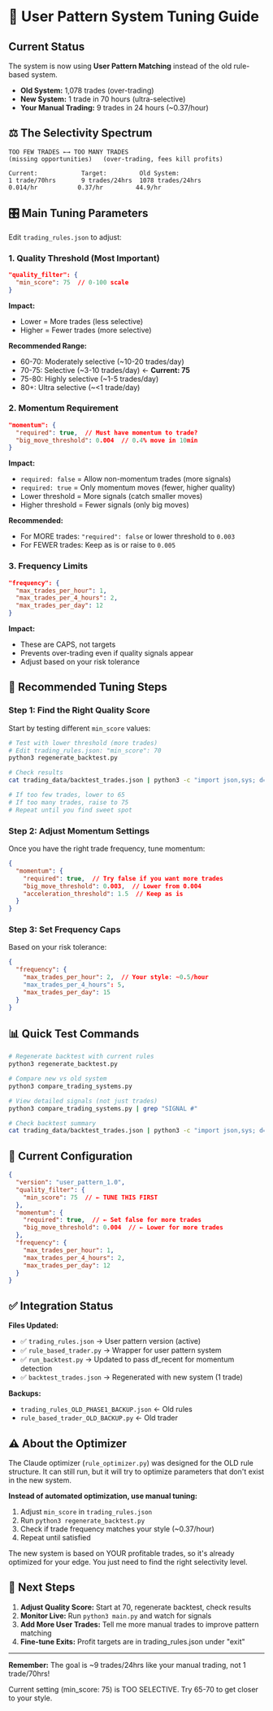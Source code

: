 # 🎯 User Pattern System Tuning Guide

## Current Status

The system is now using **User Pattern Matching** instead of the old rule-based system.

- **Old System:** 1,078 trades (over-trading)
- **New System:** 1 trade in 70 hours (ultra-selective)
- **Your Manual Trading:** 9 trades in 24 hours (~0.37/hour)

## ⚖️ The Selectivity Spectrum

```
TOO FEW TRADES ←→ TOO MANY TRADES
(missing opportunities)   (over-trading, fees kill profits)

Current:            Target:         Old System:
1 trade/70hrs       9 trades/24hrs  1078 trades/24hrs
0.014/hr           0.37/hr         44.9/hr
```

## 🎛️ Main Tuning Parameters

Edit `trading_rules.json` to adjust:

### 1. Quality Threshold (Most Important)
```json
"quality_filter": {
  "min_score": 75  // 0-100 scale
}
```

**Impact:**
- Lower = More trades (less selective)
- Higher = Fewer trades (more selective)

**Recommended Range:**
- 60-70: Moderately selective (~10-20 trades/day)
- 70-75: Selective (~3-10 trades/day) ← **Current: 75**
- 75-80: Highly selective (~1-5 trades/day)
- 80+: Ultra selective (~<1 trade/day)

### 2. Momentum Requirement
```json
"momentum": {
  "required": true,  // Must have momentum to trade?
  "big_move_threshold": 0.004  // 0.4% move in 10min
}
```

**Impact:**
- `required: false` = Allow non-momentum trades (more signals)
- `required: true` = Only momentum moves (fewer, higher quality)
- Lower threshold = More signals (catch smaller moves)
- Higher threshold = Fewer signals (only big moves)

**Recommended:**
- For MORE trades: `"required": false` or lower threshold to `0.003`
- For FEWER trades: Keep as is or raise to `0.005`

### 3. Frequency Limits
```json
"frequency": {
  "max_trades_per_hour": 1,
  "max_trades_per_4_hours": 2,
  "max_trades_per_day": 12
}
```

**Impact:**
- These are CAPS, not targets
- Prevents over-trading even if quality signals appear
- Adjust based on your risk tolerance

## 🎯 Recommended Tuning Steps

### Step 1: Find the Right Quality Score

Start by testing different `min_score` values:

```bash
# Test with lower threshold (more trades)
# Edit trading_rules.json: "min_score": 70
python3 regenerate_backtest.py

# Check results
cat trading_data/backtest_trades.json | python3 -c "import json,sys; d=json.load(sys.stdin); print(f\"Trades: {d['summary']['total_trades']}, Win Rate: {d['summary']['win_rate']*100:.1f}%, PnL: {d['summary']['total_pnl']:+.2f}%\")"

# If too few trades, lower to 65
# If too many trades, raise to 75
# Repeat until you find sweet spot
```

### Step 2: Adjust Momentum Settings

Once you have the right trade frequency, tune momentum:

```json
{
  "momentum": {
    "required": true,  // Try false if you want more trades
    "big_move_threshold": 0.003,  // Lower from 0.004
    "acceleration_threshold": 1.5  // Keep as is
  }
}
```

### Step 3: Set Frequency Caps

Based on your risk tolerance:

```json
{
  "frequency": {
    "max_trades_per_hour": 2,  // Your style: ~0.5/hour
    "max_trades_per_4_hours": 5,
    "max_trades_per_day": 15
  }
}
```

## 📊 Quick Test Commands

```bash
# Regenerate backtest with current rules
python3 regenerate_backtest.py

# Compare new vs old system
python3 compare_trading_systems.py

# View detailed signals (not just trades)
python3 compare_trading_systems.py | grep "SIGNAL #"

# Check backtest summary
cat trading_data/backtest_trades.json | python3 -c "import json,sys; d=json.load(sys.stdin)['summary']; print(f\"Trades: {d['total_trades']}\\nWin Rate: {d['win_rate']*100:.1f}%\\nPnL: {d['total_pnl']:+.2f}%\\nAvg Trade: {d.get('avg_pnl',0):+.2f}%\")"
```

## 🎪 Current Configuration

```json
{
  "version": "user_pattern_1.0",
  "quality_filter": {
    "min_score": 75  // ← TUNE THIS FIRST
  },
  "momentum": {
    "required": true,  // ← Set false for more trades
    "big_move_threshold": 0.004  // ← Lower for more trades
  },
  "frequency": {
    "max_trades_per_hour": 1,
    "max_trades_per_4_hours": 2,
    "max_trades_per_day": 12
  }
}
```

## ✅ Integration Status

**Files Updated:**
- ✅ `trading_rules.json` → User pattern version (active)
- ✅ `rule_based_trader.py` → Wrapper for user pattern system
- ✅ `run_backtest.py` → Updated to pass df_recent for momentum detection
- ✅ `backtest_trades.json` → Regenerated with new system (1 trade)

**Backups:**
- `trading_rules_OLD_PHASE1_BACKUP.json` ← Old rules
- `rule_based_trader_OLD_BACKUP.py` ← Old trader

## ⚠️ About the Optimizer

The Claude optimizer (`rule_optimizer.py`) was designed for the OLD rule structure. It can still run, but it will try to optimize parameters that don't exist in the new system.

**Instead of automated optimization, use manual tuning:**

1. Adjust `min_score` in `trading_rules.json`
2. Run `python3 regenerate_backtest.py`
3. Check if trade frequency matches your style (~0.37/hour)
4. Repeat until satisfied

The new system is based on YOUR profitable trades, so it's already optimized for your edge. You just need to find the right selectivity level.

## 🚀 Next Steps

1. **Adjust Quality Score:** Start at 70, regenerate backtest, check results
2. **Monitor Live:** Run `python3 main.py` and watch for signals
3. **Add More User Trades:** Tell me more manual trades to improve pattern matching
4. **Fine-tune Exits:** Profit targets are in trading_rules.json under "exit"

---

**Remember:** The goal is ~9 trades/24hrs like your manual trading, not 1 trade/70hrs!

Current setting (min_score: 75) is TOO SELECTIVE. Try 65-70 to get closer to your style.
